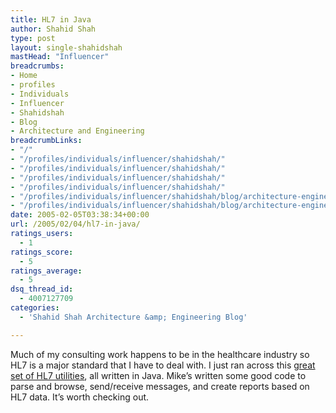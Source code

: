 ```yaml
---
title: HL7 in Java
author: Shahid Shah
type: post
layout: single-shahidshah
mastHead: "Influencer"
breadcrumbs:
- Home
- profiles
- Individuals
- Influencer
- Shahidshah
- Blog
- Architecture and Engineering
breadcrumbLinks:
- "/"
- "/profiles/individuals/influencer/shahidshah/"
- "/profiles/individuals/influencer/shahidshah/"
- "/profiles/individuals/influencer/shahidshah/"
- "/profiles/individuals/influencer/shahidshah/"
- "/profiles/individuals/influencer/shahidshah/blog/architecture-engineering/"
- "/profiles/individuals/influencer/shahidshah/blog/architecture-engineering/"
date: 2005-02-05T03:38:34+00:00
url: /2005/02/04/hl7-in-java/
ratings_users:
  - 1
ratings_score:
  - 5
ratings_average:
  - 5
dsq_thread_id:
  - 4007127709
categories:
  - 'Shahid Shah Architecture &amp; Engineering Blog'

---
```

Much of my consulting work happens to be in the healthcare industry so HL7 is a major standard that I have to deal with. I just ran across this [great set of HL7 utilities][1], all written in Java. Mike&#8217;s written some good code to parse and browse, send/receive messages, and create reports based on HL7 data. It&#8217;s worth checking out.

 [1]: http://nule.org/wp/?page_id=55